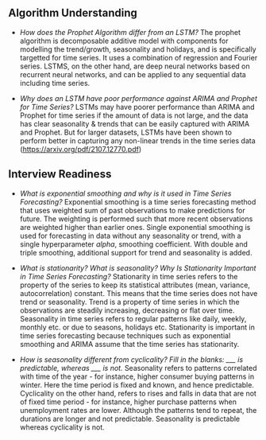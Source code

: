 ## Algorithm Understanding
* <i> How does the Prophet Algorithm differ from an LSTM? </i>
The prophet algorithm is decomposable additive model with components for modelling the trend/growth, seasonality and holidays, and is specifically targetted for time series. It uses a combination of regression and Fourier series. 
LSTMS, on the other hand, are deep neural networks based on recurrent neural networks, and can be applied to any sequential data including time series. 

* <i> Why does an LSTM have poor performance against ARIMA and Prophet for Time Series? </i> LSTMs may have poorer performance than ARIMA and Prophet for time series if the amount of data is not large, and the data has clear seasonality & trends that can be easily captured with ARIMA and Prophet. 
But for larger datasets, LSTMs have been shown to perform better in capturing any non-linear trends in the time series data (<url>https://arxiv.org/pdf/2107.12770.pdf</url>)

## Interview Readiness
* <i>What is exponential smoothing and why is it used in Time Series Forecasting?</i>
Exponential smoothing is a time series forecasting method that uses weighted sum of past observations to make predictions for future. The weighting is performed such that more recent observations are weighted higher than earlier ones.
Single exponential smoothing is used for forecasting in data without any seasonality or trend, with a single hyperparameter <i>alpha</i>, smoothing coefficient. 
With double and triple smoothing, additional support for trend and seasonality is added. 


* <i>What is stationarity? What is seasonality? Why Is Stationarity Important in Time Series Forecasting?</i>
Stationarity in time series refers to the property of the series to keep its statistical attributes (mean, variance, autocorrelation) constant. This means that the time series does not have trend or seasonality. 
Trend is a property of time series in which the observations are steadily increasing, decreasing or flat over time. 
Seasonality in time series refers to regular patterns like daily, weekly, monthly etc. or due to seasons, holidays etc. 
Stationarity is important in time series forecasting because techniques such as exponential smoothing and ARIMA assume that the time series has stationarity. 

* <i>How is seasonality different from cyclicality? Fill in the blanks: ___ is predictable, whereas ___ is not. </i>
Seasonality refers to patterns correlated with time of the year - for instance, higher consumer buying patterns in winter. Here the time period is fixed and known, and hence predictable. 
Cyclicality on the other hand, refers to rises and falls in data that are not of fixed time period - for instance, higher purchase patterns when unemployment rates are lower. Although the patterns tend to repeat, the durations are longer and not predictable.
Seasonality is predictable whereas cyclicality is not. 
